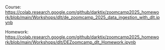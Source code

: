 Course:   
https://colab.research.google.com/github/darktix/zoomcamp2025_homework/blob/main/Workshops/dlt/de_zoomcamp_2025_data_ingestion_with_dlt.ipynb

Homework:
https://colab.research.google.com/github/darktix/zoomcamp2025_homework/blob/main/Workshops/dlt/DEZoomcamp_dlt_Homework.ipynb  